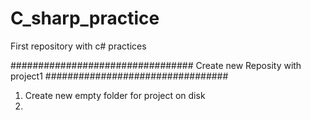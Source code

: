 # C_sharp_practice
First repository with c# practices

#################################
Create new Reposity with project1
#################################
1. Create new empty folder for project on disk
2. 
